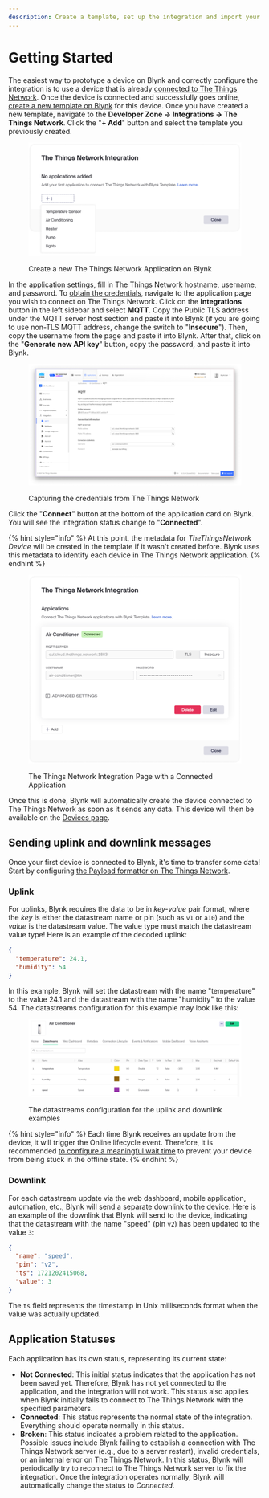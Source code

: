 ```yaml
---
description: Create a template, set up the integration and import your first device
---
```


# Getting Started

The easiest way to prototype a device on Blynk and correctly configure the integration is to use a device that is already [connected to The Things Network](https://www.thethingsindustries.com/docs/devices/adding-devices/). Once the device is connected and successfully goes online, [create a new template on Blynk](../../getting-started/template-quick-setup/) for this device. Once you have created a new template, navigate to the **Developer Zone -> Integrations -> The Things Network**. Click the "**+ Add**" button and select the template you previously created.

<figure><img src="../../.gitbook/assets/add-application.png" alt="" width="563"><figcaption><p>Create a new The Things Network Application on Blynk</p></figcaption></figure>

In the application settings, fill in The Things Network hostname, username, and password. To [obtain the credentials](https://www.thethingsindustries.com/docs/integrations/mqtt/#creating-an-api-key), navigate to the application page you wish to connect on The Things Network. Click on the **Integrations** button in the left sidebar and select **MQTT**. Copy the Public TLS address under the MQTT server host section and paste it into Blynk (if you are going to use non-TLS MQTT address, change the switch to "**Insecure**"). Then, copy the username from the page and paste it into Blynk. After that, click on the "**Generate new API key**" button, copy the password, and paste it into Blynk.

<div data-full-width="false">

<figure><img src="../../.gitbook/assets/Снимок экрана 2024-07-18 в 16.36.27.png" alt=""><figcaption><p>Capturing the credentials from The Things Network</p></figcaption></figure>

</div>

Click the "**Connect**" button at the bottom of the application card on Blynk. You will see the integration status change to "**Connected**".

{% hint style="info" %}
At this point, the metadata for _TheThingsNetwork Device_ will be created in the template if it wasn't created before. Blynk uses this metadata to identify each device in The Things Network application.
{% endhint %}

<figure><img src="../../.gitbook/assets/the-things-network-application-connected (1).png" alt="" width="563"><figcaption><p>The Things Network Integration Page with a Connected Application</p></figcaption></figure>

Once this is done, Blynk will automatically create the device connected to The Things Network as soon as it sends any data. This device will then be available on the [Devices page](../../blynk.console/devices/).

## Sending uplink and downlink messages

Once your first device is connected to Blynk, it's time to transfer some data! Start by configuring [the Payload formatter on The Things Network](https://www.thethingsindustries.com/docs/integrations/payload-formatters/).

### Uplink

For uplinks, Blynk requires the data to be in _key-value_ pair format, where the _key_ is either the datastream name or pin (such as `v1` or `a10`) and the _value_ is the datastream value. The value type must match the datastream value type! Here is an example of the decoded uplink:

```json
{
  "temperature": 24.1,
  "humidity": 54
}
```

In this example, Blynk will set the datastream with the name "temperature" to the value 24.1 and the datastream with the name "humidity" to the value 54. The datastreams configuration for this example may look like this:

<figure><img src="../../.gitbook/assets/Снимок экрана 2024-07-18 в 16.37.27.png" alt=""><figcaption><p>The datastreams configuration for the uplink and downlink examples</p></figcaption></figure>

{% hint style="info" %}
Each time Blynk receives an update from the device, it will trigger the Online lifecycle event. Therefore, it is recommended [to configure a meaningful wait time](../../blynk.console/templates/connection-lifecycle.md) to prevent your device from being stuck in the offline state.
{% endhint %}

### Downlink

For each datastream update via the web dashboard, mobile application, automation, etc., Blynk will send a separate downlink to the device. Here is an example of the downlink that Blynk will send to the device, indicating that the datastream with the name "speed" (pin `v2`) has been updated to the value `3`:

```json
{
  "name": "speed",
  "pin": "v2",
  "ts": 1721202415068,
  "value": 3
}
```

The `ts` field represents the timestamp in Unix milliseconds format when the value was actually updated.

## Application Statuses

Each application has its own status, representing its current state:

* **Not Connected**: This initial status indicates that the application has not been saved yet. Therefore, Blynk has not yet connected to the application, and the integration will not work. This status also applies when Blynk initially fails to connect to The Things Network with the specified parameters.
* **Connected**: This status represents the normal state of the integration. Everything should operate normally in this status.
* **Broken**: This status indicates a problem related to the application. Possible issues include Blynk failing to establish a connection with The Things Network server (e.g., due to a server restart), invalid credentials, or an internal error on The Things Network. In this status, Blynk will periodically try to reconnect to The Things Network server to fix the integration. Once the integration operates normally, Blynk will automatically change the status to _Connected_.
